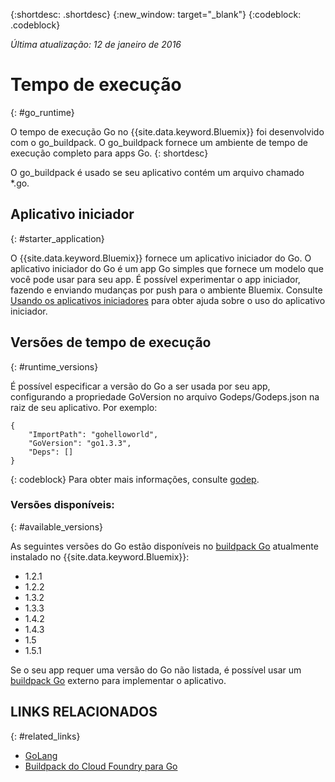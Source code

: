 {:shortdesc: .shortdesc}
{:new_window: target="_blank"}
{:codeblock: .codeblock}

*Última atualização: 12 de janeiro de 2016*

# Tempo de execução
{: #go_runtime}

O tempo de execução Go no {{site.data.keyword.Bluemix}} foi desenvolvido com o go_buildpack.
O go_buildpack fornece um ambiente de tempo de execução completo para apps Go.
{: shortdesc}

O go_buildpack é usado se seu aplicativo contém um arquivo chamado *.go.

## Aplicativo iniciador
{: #starter_application}

O {{site.data.keyword.Bluemix}} fornece um aplicativo iniciador do Go.  O aplicativo iniciador do Go é um app Go simples que fornece
um modelo que você pode usar para seu app. É possível experimentar o app iniciador, fazendo e enviando mudanças por push para o ambiente
Bluemix. Consulte [Usando os aplicativos iniciadores](../../cfapps/starter_app_usage.html) para obter ajuda sobre o uso do
aplicativo iniciador.

## Versões de tempo de execução
{: #runtime_versions}

É possível especificar a versão do Go a ser usada por seu app, configurando a propriedade GoVersion no arquivo
Godeps/Godeps.json na raiz de seu aplicativo. Por exemplo:

```
{
	"ImportPath": "gohelloworld",
	"GoVersion": "go1.3.3",
	"Deps": []
}
```
{: codeblock}
Para obter mais informações,
consulte [godep](https://github.com/tools/godep).

### Versões disponíveis:
{: #available_versions}

As seguintes versões do Go estão disponíveis no [buildpack Go](https://github.com/cloudfoundry/go-buildpack/releases/tag/v1.6.2)
atualmente instalado no {{site.data.keyword.Bluemix}}:

* 1.2.1
* 1.2.2
* 1.3.2
* 1.3.3
* 1.4.2
* 1.4.3
* 1.5
* 1.5.1

Se o seu app requer uma versão do Go não listada,
é possível usar um [buildpack Go](https://github.com/cloudfoundry/go-buildpack.git) externo para implementar o aplicativo.

## LINKS RELACIONADOS
{: #related_links}
* [GoLang](http://golang.org/)
* [Buildpack do Cloud Foundry para Go](https://github.com/cloudfoundry/go-buildpack)
